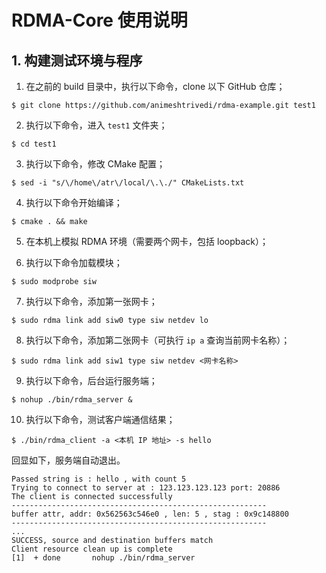 # RDMA-Core 使用说明

## 1. 构建测试环境与程序

1. 在之前的 build 目录中，执行以下命令，clone 以下 GitHub 仓库；

```
$ git clone https://github.com/animeshtrivedi/rdma-example.git test1
```

2. 执行以下命令，进入 `test1` 文件夹；

```
$ cd test1
```

3. 执行以下命令，修改 CMake 配置；
```
$ sed -i "s/\/home\/atr\/local/\.\./" CMakeLists.txt
```

4. 执行以下命令开始编译；
```
$ cmake . && make
```

5. 在本机上模拟 RDMA 环境（需要两个网卡，包括 loopback）；

6. 执行以下命令加载模块；

```
$ sudo modprobe siw
```

7. 执行以下命令，添加第一张网卡；

```
$ sudo rdma link add siw0 type siw netdev lo
```

8. 执行以下命令，添加第二张网卡（可执行 `ip a` 查询当前网卡名称）；

```
$ sudo rdma link add siw1 type siw netdev <网卡名称>
```

9. 执行以下命令，后台运行服务端；

```
$ nohup ./bin/rdma_server &
```

10. 执行以下命令，测试客户端通信结果；

```
$ ./bin/rdma_client -a <本机 IP 地址> -s hello
```

回显如下，服务端自动退出。

```
Passed string is : hello , with count 5
Trying to connect to server at : 123.123.123.123 port: 20886
The client is connected successfully
---------------------------------------------------------
buffer attr, addr: 0x562563c546e0 , len: 5 , stag : 0x9c148800
---------------------------------------------------------
...
SUCCESS, source and destination buffers match
Client resource clean up is complete
[1]  + done       nohup ./bin/rdma_server
```
